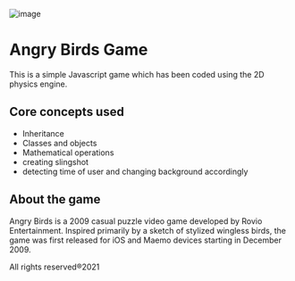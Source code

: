 ![image](https://user-images.githubusercontent.com/78734018/135795386-28ad1017-aa8c-4db2-ae78-a4b8fc1e8885.png)
# Angry Birds Game
This is a simple Javascript game which has been coded using the 2D physics engine. 

## Core concepts used
- Inheritance
- Classes and objects
- Mathematical operations
- creating slingshot
- detecting time of user and changing background accordingly

## About the game
Angry Birds is a 2009 casual puzzle video game developed by Rovio Entertainment. Inspired primarily by a sketch of stylized wingless birds, the game was first released for iOS and Maemo devices starting in December 2009. 

All rights reserved®2021
